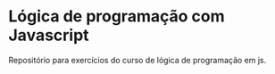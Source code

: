 # Lógica de programação com Javascript

Repositório para exercícios do curso de lógica de programação em js.
